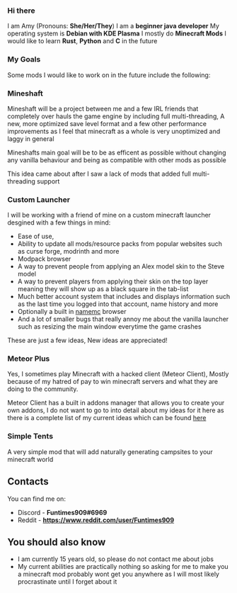 ### Hi there


I am Amy (Pronouns: **She/Her/They**)
I am a **beginner java developer**
My operating system is **Debian with KDE Plasma**
I mostly do **Minecraft Mods**
I would like to learn **Rust**, **Python** and **C** in the future


### My Goals


Some mods I would like to work on in the future include the following:


### Mineshaft


Mineshaft will be a project between me and a few IRL friends that completely over hauls the game engine by including full multi-threading, A new, more optimized save level format and a few other performance improvements as I feel that minecraft as a whole is very unoptimized and laggy in general

Mineshafts main goal will be to be as efficent as possible without changing any vanilla behaviour and being as compatible with other mods as possible

This idea came about after I saw a lack of mods that added full multi-threading support


### Custom Launcher


I will be working with a friend of mine on a custom minecraft launcher desgined with a few things in mind: 

- Ease of use, 
- Ability to update all mods/resource packs from popular websites such as curse forge, modrinth and more
- Modpack browser 
- A way to prevent people from applying an Alex model skin to the Steve model
- A way to prevent players from applying their skin on the top layer meaning they will show up as a black square in the tab-list
- Much better account system that includes and displays information such as the last time you logged into that account, name history and more
- Optionally a built in [namemc](https://namemc.com) browser
- And a lot of smaller bugs that really annoy me about the vanilla launcher such as resizing the main window everytime the game crashes 

These are just a few ideas, New ideas are appreciated!

### Meteor Plus


Yes, I sometimes play Minecraft with a hacked client (Meteor Client), Mostly because of my hatred of pay to win minecraft servers and what they are doing to the community.

Meteor Client has a built in addons manager that allows you to create your own addons, I do not want to go to into detail about my ideas for it here as there is a complete list of my current ideas which can be found [here](https://github.com/Funtimes909/Meteor-Plus/blob/main/Ideas.txt)


### Simple Tents


A very simple mod that will add naturally generating campsites to your minecraft world


## Contacts

You can find me on:
- Discord - **Funtimes909#6969**
- Reddit - **https://www.reddit.com/user/Funtimes909**


## You should also know

- I am currently 15 years old, so please do not contact me about jobs
- My current abilities are practically nothing so asking for me to make you a minecraft mod probably wont get you anywhere as I will most likely procrastinate until I forget about it

